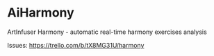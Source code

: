 # AiHarmony
ArtInfuser Harmony - automatic real-time harmony exercises analysis

Issues:
https://trello.com/b/tX8MG31U/harmony
